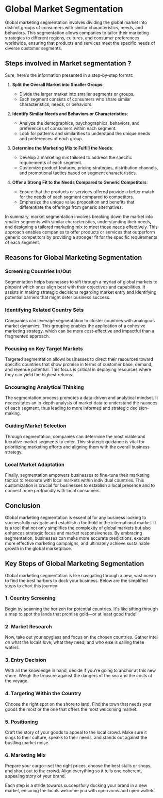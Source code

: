 # Global Market Segmentation
Global marketing segmentation involves dividing the global market into distinct groups of consumers with similar characteristics, needs, and behaviors. This segmentation allows companies to tailor their marketing strategies to different regions, cultures, and consumer preferences worldwide, ensuring that products and services meet the specific needs of diverse customer segments.

## Steps involved in  Market segmentation ?

Sure, here's the information presented in a step-by-step format:

1. **Split the Overall Market into Smaller Groups**:
   - Divide the larger market into smaller segments or groups.
   - Each segment consists of consumers who share similar characteristics, needs, or behaviors.

2. **Identify Similar Needs and Behaviors or Characteristics**:
   - Analyze the demographics, psychographics, behaviors, and preferences of consumers within each segment.
   - Look for patterns and similarities to understand the unique needs and preferences of each group.

3. **Determine the Marketing Mix to Fulfill the Needs**:
   - Develop a marketing mix tailored to address the specific requirements of each segment.
   - Customize product features, pricing strategies, distribution channels, and promotional tactics based on segment characteristics.

4. **Offer a Strong Fit to the Needs Compared to Generic Competitors**:
   - Ensure that the products or services offered provide a better match for the needs of each segment compared to competitors.
   - Emphasize the unique value proposition and benefits that differentiate the offerings from generic alternatives.

In summary, market segmentation involves breaking down the market into smaller segments with similar characteristics, understanding their needs, and designing a tailored marketing mix to meet those needs effectively. This approach enables companies to offer products or services that outperform generic competitors by providing a stronger fit for the specific requirements of each segment.



## Reasons for Global Marketing Segmentation

### Screening Countries In/Out
Segmentation helps businesses to sift through a myriad of global markets to pinpoint which ones align best with their objectives and capabilities. It assists in making strategic decisions regarding market entry and identifying potential barriers that might deter business success.

### Identifying Related Country Sets
Companies can leverage segmentation to cluster countries with analogous market dynamics. This grouping enables the application of a cohesive marketing strategy, which can be more cost-effective and impactful than a fragmented approach.

### Focusing on Key Target Markets
Targeted segmentation allows businesses to direct their resources toward specific countries that show promise in terms of customer base, demand, and revenue potential. This focus is critical in deploying resources where they can yield the highest returns.

### Encouraging Analytical Thinking
The segmentation process promotes a data-driven and analytical mindset. It necessitates an in-depth analysis of market data to understand the nuances of each segment, thus leading to more informed and strategic decision-making.

### Guiding Market Selection
Through segmentation, companies can determine the most viable and lucrative market segments to enter. This strategic guidance is vital for prioritizing marketing efforts and aligning them with the overall business strategy.

### Local Market Adaptation
Finally, segmentation empowers businesses to fine-tune their marketing tactics to resonate with local markets within individual countries. This customization is crucial for businesses to establish a local presence and to connect more profoundly with local consumers.

## Conclusion
Global marketing segmentation is essential for any business looking to successfully navigate and establish a foothold in the international market. It is a tool that not only simplifies the complexity of global markets but also enhances strategic focus and market responsiveness. By embracing segmentation, businesses can make more accurate predictions, execute more effective marketing campaigns, and ultimately achieve sustainable growth in the global marketplace.


## Key Steps of Global Marketing Segmentation

Global marketing segmentation is like navigating through a new, vast ocean to find the best harbors to dock your business. Below are the simplified steps to chart this journey:

### 1. Country Screening
Begin by scanning the horizon for potential countries. It's like sifting through a map to spot the lands that promise gold—or at least good trade!

### 2. Market Research
Now, take out your spyglass and focus on the chosen countries. Gather intel on what the locals love, what they need, and who else is sailing these waters.

### 3. Entry Decision
With all the knowledge in hand, decide if you're going to anchor at this new shore. Weigh the treasure against the dangers of the sea and the costs of the voyage.

### 4. Targeting Within the Country
Choose the right spot on the shore to land. Find the town that needs your goods the most or the one that offers the most welcoming market.

### 5. Positioning
Craft the story of your goods to appeal to the local crowd. Make sure it sings to their culture, speaks to their needs, and stands out against the bustling market noise.

### 6. Marketing Mix
Prepare your cargo—set the right prices, choose the best stalls or shops, and shout out to the crowd. Align everything so it tells one coherent, appealing story of your brand.

Each step is a stride towards successfully docking your brand in a new market, ensuring the locals welcome you with open arms and open wallets.



